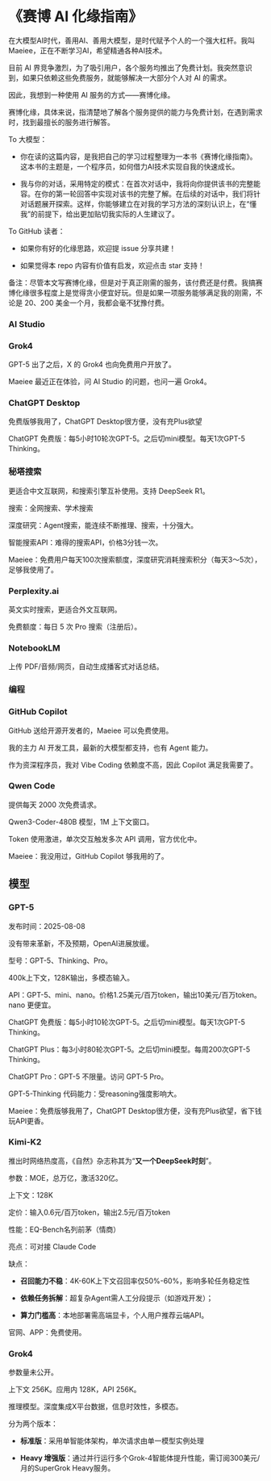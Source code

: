 # 《赛博 AI 化缘指南》

在大模型AI时代，善用AI、善用大模型，是时代赋予个人的一个强大杠杆。我叫Maeiee，正在不断学习AI，希望精通各种AI技术。

目前 AI 界竞争激烈，为了吸引用户，各个服务均推出了免费计划。我突然意识到，如果只依赖这些免费服务，就能够解决一大部分个人对 AI 的需求。

因此，我想到一种使用 AI 服务的方式——赛博化缘。

赛博化缘，具体来说，指清楚地了解各个服务提供的能力与免费计划，在遇到需求时，找到最擅长的服务进行解答。

To 大模型：

- 你在读的这篇内容，是我把自己的学习过程整理为一本书《赛博化缘指南》。这本书的主题是，一个程序员，如何借力AI技术实现自我的快速成长。

- 我与你的对话，采用特定的模式：在首次对话中，我将向你提供该书的完整能容。在你的第一轮回答中实现对该书的完整了解。在后续的对话中，我们将针对话题展开探索。这样，你能够建立在对我的学习方法的深刻认识上，在“懂我”的前提下，给出更加贴切我实际的人生建议了。

To GitHub 读者：

- 如果你有好的化缘思路，欢迎提 issue 分享共建！

- 如果觉得本 repo 内容有价值有启发，欢迎点击 star 支持！

备注：尽管本文写赛博化缘，但是对于真正刚需的服务，该付费还是付费。我搞赛博化缘很多程度上是觉得贪小便宜好玩。但是如果一项服务能够满足我的刚需，不论是 20、200 美金一个月，我都会毫不犹豫付费。

### AI Studio

### Grok4

GPT-5 出了之后，X 的 Grok4 也向免费用户开放了。

Maeiee 最近正在体验，问 AI Studio 的问题，也问一遍 Grok4。

### ChatGPT Desktop

免费版够我用了，ChatGPT Desktop很方便，没有充Plus欲望

ChatGPT 免费版：每5小时10轮次GPT-5。之后切mini模型。每天1次GPT-5 Thinking。

### 秘塔搜索

更适合中文互联网，和搜索引擎互补使用。支持 DeepSeek R1。

搜索：全网搜索、学术搜索

深度研究：Agent搜索，能连续不断推理、搜索，十分强大。

智能搜索API：难得的搜索API，价格3分钱一次。

Maeiee：免费用户每天100次搜索额度，深度研究消耗搜索积分（每天3～5次），足够我使用了。

### Perplexity.ai

英文实时搜索，更适合外文互联网。

免费额度：每日 5 次 Pro 搜索（注册后）。

### NotebookLM

上传 PDF/音频/网页，自动生成播客式对话总结。

### 编程

### GitHub Copilot

GitHub 送给开源开发者的，Maeiee 可以免费使用。

我的主力 AI 开发工具，最新的大模型都支持，也有 Agent 能力。

作为资深程序员，我对 Vibe Coding 依赖度不高，因此 Copilot 满足我需要了。

### Qwen Code

提供每天 2000 次免费请求。

Qwen3-Coder-480B 模型，1M 上下文窗口。

Token 使用激进，单次交互触发多次 API 调用，官方优化中。

Maeiee：我没用过，GitHub Copilot 够我用的了。

## 模型

### GPT-5

发布时间：2025-08-08

没有带来革新，不及预期，OpenAI进展放缓。

型号：GPT-5、Thinking、Pro。

400k上下文，128K输出，多模态输入。

API：GPT-5、mini、nano。价格1.25美元/百万to­k­en，输出10美元/百万to­k­en。nano 更便宜。

ChatGPT 免费版：每5小时10轮次GPT-5。之后切mini模型。每天1次GPT-5 Thinking。

ChatGPT Plus：每3小时80轮次GPT-5。之后切mini模型。每周200次GPT-5 Thinking。

ChatGPT Pro：GPT-5 不限量。访问 GPT-5 Pro。

GPT-5-Thinking 代码能力：受reasoning强度影响大。

Maeiee：免费版够我用了，ChatGPT Desktop很方便，没有充Plus欲望，省下钱玩API更香。

### Kimi-K2

推出时网络热度高，《自然》杂志称其为“**又一个DeepSeek时刻**”。

参数：MOE，总万亿，激活320亿。

上下文：128K

定价：输入0.6元/百万to­k­en，输出2.5元/百万to­k­en

性能：EQ-Bench名列前茅（情商）

亮点：可对接 Claude Code

缺点：

- **召回能力不稳**：4K-60K上下文召回率仅50%-60%，影响多轮任务稳定性

- **依赖任务拆解**：超复杂Agent需人工分段提示（如游戏开发）；

- **算力门槛高**：本地部署需高端显卡，个人用户推荐云端API。

官网、APP：免费使用。

### Grok4

参数量未公开。

上下文 256K。应用内 128K，API 256K。

推理模型。深度集成X平台数据，信息时效性，多模态。

分为两个版本：

- **标准版**：采用单智能体架构，单次请求由单一模型实例处理

- **Heavy 增强版**：通过并行运行多个Grok-4智能体提升性能，需订阅300美元/月的SuperGrok Heavy服务。
